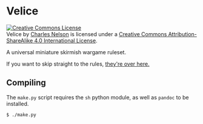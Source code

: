 # Velice

<a rel="license" href="http://creativecommons.org/licenses/by-sa/4.0/"><img alt="Creative Commons License" style="border-width:0" src="http://i.creativecommons.org/l/by-sa/4.0/88x31.png" /></a><br /><span xmlns:dct="http://purl.org/dc/terms/" href="http://purl.org/dc/dcmitype/Text" property="dct:title" rel="dct:type">Velice</span> by <a xmlns:cc="http://creativecommons.org/ns#" href="https://github.com/cnelsonsic/velice" property="cc:attributionName" rel="cc:attributionURL">Charles Nelson</a> is licensed under a <a rel="license" href="http://creativecommons.org/licenses/by-sa/4.0/">Creative Commons Attribution-ShareAlike 4.0 International License</a>.

A universal miniature skirmish wargame ruleset.

If you want to skip straight to the rules, [they're over here.](https://github.com/cnelsonsic/velice/blob/master/book.md)

## Compiling
The `make.py` script requires the `sh` python module, as well as `pandoc` to be installed.

```bash
$ ./make.py
```
